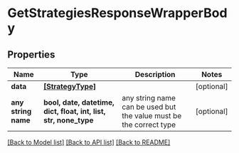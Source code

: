 # GetStrategiesResponseWrapperBody


## Properties
Name | Type | Description | Notes
------------ | ------------- | ------------- | -------------
**data** | [**[StrategyType]**](StrategyType.md) |  | [optional] 
**any string name** | **bool, date, datetime, dict, float, int, list, str, none_type** | any string name can be used but the value must be the correct type | [optional]

[[Back to Model list]](../README.md#documentation-for-models) [[Back to API list]](../README.md#documentation-for-api-endpoints) [[Back to README]](../README.md)


